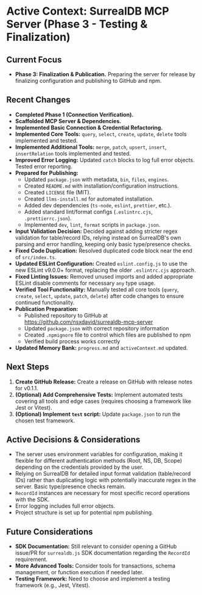 # Active Context: SurrealDB MCP Server (Phase 3 - Testing & Finalization)

## Current Focus

*   **Phase 3: Finalization & Publication.** Preparing the server for release by finalizing configuration and publishing to GitHub and npm.

## Recent Changes

*   **Completed Phase 1 (Connection Verification).**
*   **Scaffolded MCP Server & Dependencies.**
*   **Implemented Basic Connection & Credential Refactoring.**
*   **Implemented Core Tools:** `query`, `select`, `create`, `update`, `delete` tools implemented and tested.
*   **Implemented Additional Tools:** `merge`, `patch`, `upsert`, `insert`, `insertRelation` tools implemented and tested.
*   **Improved Error Logging:** Updated `catch` blocks to log full error objects. Tested error reporting.
*   **Prepared for Publishing:**
    *   Updated `package.json` with metadata, `bin`, `files`, `engines`.
    *   Created `README.md` with installation/configuration instructions.
    *   Created `LICENSE` file (MIT).
    *   Created `llms-install.md` for automated installation.
    *   Added dev dependencies (`ts-node`, `eslint`, `prettier`, etc.).
    *   Added standard lint/format configs (`.eslintrc.cjs`, `.prettierrc.json`).
    *   Implemented `dev`, `lint`, `format` scripts in `package.json`.
*   **Input Validation Decision:** Decided against adding stricter regex validation for table/record IDs, relying instead on SurrealDB's own parsing and error handling, keeping only basic type/presence checks.
*   **Fixed Code Duplication:** Resolved duplicated code block near the end of `src/index.ts`.
*   **Updated ESLint Configuration:** Created `eslint.config.js` to use the new ESLint v9.0.0+ format, replacing the older `.eslintrc.cjs` approach.
*   **Fixed Linting Issues:** Removed unused imports and added appropriate ESLint disable comments for necessary `any` type usage.
*   **Verified Tool Functionality:** Manually tested all core tools (`query`, `create`, `select`, `update`, `patch`, `delete`) after code changes to ensure continued functionality.
*   **Publication Preparation:**
    *   Published repository to GitHub at https://github.com/nsxdavid/surrealdb-mcp-server
    *   Updated `package.json` with correct repository information
    *   Created `.npmignore` file to control which files are published to npm
    *   Verified build process works correctly
*   **Updated Memory Bank:** `progress.md` and `activeContext.md` updated.

## Next Steps

1.  **Create GitHub Release:** Create a release on GitHub with release notes for v0.1.1.
2.  **(Optional) Add Comprehensive Tests:** Implement automated tests covering all tools and edge cases (requires choosing a framework like Jest or Vitest).
3.  **(Optional) Implement `test` script:** Update `package.json` to run the chosen test framework.

## Active Decisions & Considerations

*   The server uses environment variables for configuration, making it flexible for different authentication methods (Root, NS, DB, Scope) depending on the credentials provided by the user.
*   Relying on SurrealDB for detailed input format validation (table/record IDs) rather than duplicating logic with potentially inaccurate regex in the server. Basic type/presence checks remain.
*   `RecordId` instances are necessary for most specific record operations with the SDK.
*   Error logging includes full error objects.
*   Project structure is set up for potential npm publishing.

## Future Considerations

*   **SDK Documentation:** Still relevant to consider opening a GitHub issue/PR for `surrealdb.js` SDK documentation regarding the `RecordId` requirement.
*   **More Advanced Tools:** Consider tools for transactions, schema management, or function execution if needed later.
*   **Testing Framework:** Need to choose and implement a testing framework (e.g., Jest, Vitest).

